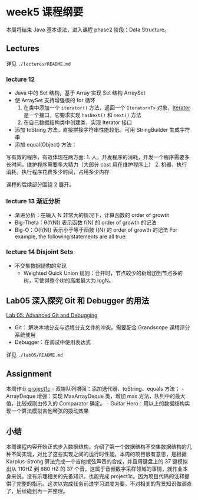 # week5 课程纲要

本周将结束 Java 基本语法，进入课程 phase2 阶段：Data Structure。

## Lectures

详见 `./lectures/README.md`

### lecture 12

- Java 中的 Set 结构，基于 Array 实现 Set 结构 ArraySet
- 使 ArraySet 支持增强版的 for 循环
  1. 在类中添加一个 `iterator()` 方法，返回一个 `Iterator<T>` 对象，[Iterator<T>](https://docs.oracle.com/javase/8/docs/api/java/util/Iterator.html)是一个接口，它要求实现 `hasNext()` 和 `next()` 方法
  2. 在自己数据结构类中创建类，实现 Iterator 接口
- 添加 toString 方法，直接拼接字符串性能较低，可用 StringBuilder 生成字符串
- 添加 equal(Object) 方法：

写有效的程序，有效体现在两方面:
    1. 人，开发程序的消耗，开发一个程序需要多长时间，维护程序需要多大精力（大部分 cost 用在维护程序上）
    2. 机器，执行消耗，执行程序花费多少时间，占用多少内存

课程的后续部分围绕 2 展开。

### lecture 13 渐近分析

- 渐进分析：在输入 N 非常大的情况下，计算函数的 order of growth
- Big-Theta：θ(f(N)) 表示函数 f(N) 的 order of growth 的记法
- Big-O：O(f(N)) 表示小于等于函数 f(N) 的 order of growth 的记法
  For example, the following statements are all true:

### lecture 14 Disjoint Sets

- 不交集数据结构的实现
    - Weighted Quick Union 规则：合并时，节点较少的树增加到节点多的树，可使得整个树的高度最大为 logN。

## Lab05 深入探究 Git 和 Debugger 的用法

[Lab 05: Advanced Git and Debugging](https://sp23.datastructur.es/materials/lab/lab05/)

- Git： 解决本地分支与远程分支文件的冲突。需要配合 Grandscope 课程评分系统使用
- Debugger：在调试中使用表达式

详见 `./lab05/README.md`

## Assignment

本周作业 [project1c](https://sp23.datastructur.es/materials/proj/proj1c/)
    - 双端队列增强：添加迭代器、toString、equals 方法；
    - ArrayDeque 增强：实现 MaxArrayDeque 类，增加 max 方法，队列中的最大值，比较规则由传入的 Comparator 确定。
    - Guitar Hero：用以上的数据结构实现一个算法模拟吉他琴弦的拨动效果

## 小结

本周课程内容开始正式步入数据结构，介绍了第一个数据结构不交集数据结构的几种不同实现，对比了这些实现之间的运行时性能。本周的项目很有意思，是根据 Karplus-Strong 算法完成一个吉他拨弦声音的合成，并且用键盘上的 37 键模拟出从 110HZ 到 880 HZ 的 37 个音，这属于音频数字采样领域的事情，就作业本身来说，没有乐理相关的先备知识，也能完成 project1c。因为项目代码的注释提供了完整的指示。这次以完成任务前进学习进度为要，不对相关的背景知识做调查了，后续碰到再一并整理。